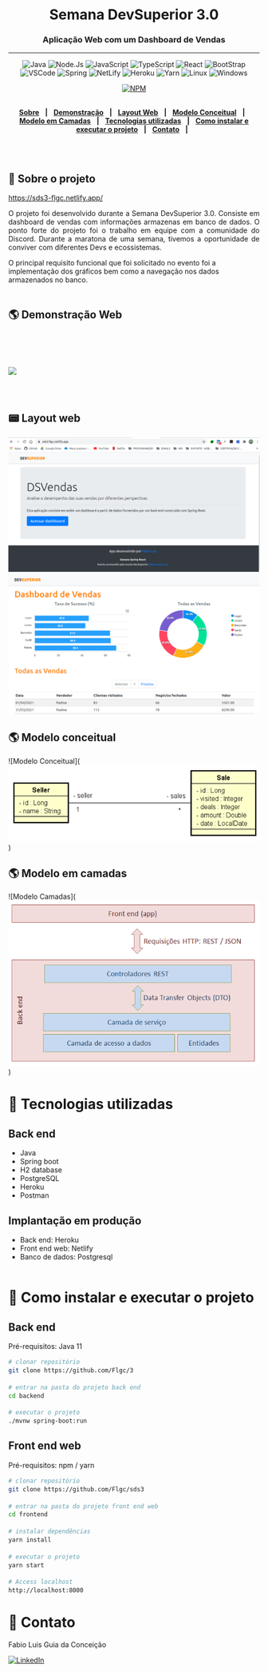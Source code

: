 <div align = "center">
<h1>Semana DevSuperior 3.0</h1>
<h3>Aplicação Web com um Dashboard de Vendas</h3>
<hr>

![Java](https://img.shields.io/badge/-Java-DE252C?style=flat-square&logo=java&logoColor=white)
![Node.Js](https://img.shields.io/badge/Node.js-43853D?style=for-the-square&logo=node.js&logoColor=white)
![JavaScript](https://img.shields.io/badge/JavaScript-323330?style=for-the-square&logo=javascript&logoColor=F7DF1E)
![TypeScript](https://img.shields.io/badge/TypeScript-007ACC?style=for-the-square&logo=typescript&logoColor=white)
![React](https://img.shields.io/badge/-React%20JS-262B32?style=flat-square&logo=react&logoColor=00D0F6)
![BootStrap](https://img.shields.io/badge/Bootstrap-563D7C?style=flat-square&logo=bootstrap&logoColor=white)
![VSCode](https://img.shields.io/badge/-VSCode-0085D1?style=flat-square&logo=visual-studio-code&logoColor=white)
![Spring](https://img.shields.io/badge/Spring-6DB33F?style=flat-square&logo=spring&logoColor=white)
![NetLify](https://img.shields.io/badge/Netlify-00C7B7?style=flat-square&logo=netlify&logoColor=white)
![Heroku](https://img.shields.io/badge/Heroku-430098?style=for-the-square&logo=heroku&logoColor=white)
![Yarn](https://img.shields.io/badge/Yarn-2C8EBB?style=for-the-square&logo=yarn&logoColor=white)
![Linux](https://img.shields.io/badge/Linux-FCC624?style=for-the-square&logo=linux&logoColor=black)
![Windows](https://img.shields.io/badge/Windows-0078D6?style=for-the-square&logo=windows&logoColor=white)

[![NPM](https://img.shields.io/npm/l/react)](https://github.com/Flgc/sds3/blob/main/LICENSE)
<br>
<br>

</div>

<div align="center">

[**Sobre**](https://github.com/Flgc/sds3#-sobre-o-projeto) &nbsp;&nbsp;**|**&nbsp;&nbsp;
[**Demonstração**](https://github.com/Flgc/sds3#-demonstra%C3%A7%C3%A3o-web) &nbsp;&nbsp;**|**&nbsp;&nbsp;
[**Layout Web**](https://github.com/Flgc/sds2#-layout-web) &nbsp;&nbsp;**|**&nbsp;&nbsp;
[**Modelo Conceitual**](https://github.com/Flgc/sds3#-modelo-conceitual) &nbsp;&nbsp;**|**&nbsp;&nbsp;
[**Modelo em Camadas**](https://github.com/Flgc/sds3#-modelo-em-camadas) &nbsp;&nbsp;**|**&nbsp;&nbsp;
[**Tecnologias utilizadas**](https://github.com/Flgc/sds3#-tecnologias-utilizadas) &nbsp;&nbsp;**|**&nbsp;&nbsp;
[**Como instalar e executar o projeto**](https://github.com/Flgc/sds3#-como-instalar-e-executar-o-projeto) &nbsp;&nbsp;**|**&nbsp;&nbsp;
[**Contato**](https://github.com/Flgc/sds2#-contato) &nbsp;&nbsp;**|**&nbsp;&nbsp;

</div><br><br>

## 📃 Sobre o projeto

https://sds3-flgc.netlify.app/

<p align="justify">O projeto foi desenvolvido durante a Semana DevSuperior 3.0. Consiste em dashboard de vendas com informações armazenas em banco de dados. O ponto forte do projeto foi o trabalho em equipe com a comunidade do Discord. Durante a maratona de uma semana, tivemos a oportunidade de conviver com diferentes Devs e ecossistemas.</p>

O principal requisito funcional que foi solicitado no evento foi a implementação dos gráficos bem como a navegação nos dados armazenados no banco.
<br><br>

## 🌎 Demonstração Web

<br>
<h1>
<img src="projeto-sds3/frontend/public/sds3.gif">
</h1><br>

## 📟 Layout web

![Web 1](https://github.com/Flgc/sds3/blob/main/projeto-sds3/frontend/public/DSVendas1.png)
![Web 2](https://github.com/Flgc/sds3/blob/main/projeto-sds3/frontend/public/DSVendas.png)

## 🌎 Modelo conceitual

![Modelo Conceitual](![Web 1](https://github.com/Flgc/sds3/blob/main/projeto-sds3/frontend/public/model.png))

## 🌎 Modelo em camadas

![Modelo Camadas](![Web 1](https://github.com/Flgc/sds3/blob/main/projeto-sds3/frontend/public/Layers.png))

# 🚀 Tecnologias utilizadas

## Back end

- Java
- Spring boot
- H2 database
- PostgreSQL
- Heroku
- Postman

## Implantação em produção

- Back end: Heroku
- Front end web: Netlify
- Banco de dados: Postgresql
  <br><br>

# 🔧 Como instalar e executar o projeto

## Back end

Pré-requisitos: Java 11

```bash
# clonar repositório
git clone https://github.com/Flgc/3

# entrar na pasta do projeto back end
cd backend

# executar o projeto
./mvnw spring-boot:run
```

## Front end web

Pré-requisitos: npm / yarn

```bash
# clonar repositório
git clone https://github.com/Flgc/sds3

# entrar na pasta do projeto front end web
cd frontend

# instalar dependências
yarn install

# executar o projeto
yarn start

# Access localhost
http://localhost:8000

```

# 📲 Contato

Fabio Luis Guia da Conceição

<a href="https://www.linkedin.com/in/fabio-luis-guia-da-conceição-77784741"><img src="https://img.shields.io/badge/linkedin%20-%230077B5.svg?&style=for-the-badge&logo=linkedin&logoColor=white" alt="LinkedIn"/></a>
